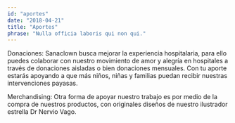 ```yaml
---
id: "aportes"
date: "2018-04-21"
title: "Aportes"
phrase: "Nulla officia laboris qui non qui."
---
```

Donaciones: Sanaclown busca mejorar la experiencia hospitalaria, para ello puedes colaborar con nuestro movimiento de amor y alegría en hospitales a través de donaciones aisladas o bien donaciones mensuales. Con tu aporte estarás apoyando a que más niños, niñas y familias puedan recibir nuestras intervenciones payasas.

Merchandising: Otra forma de apoyar nuestro trabajo es por medio de la compra de nuestros productos, con originales diseños de nuestro ilustrador estrella Dr Nervio Vago.
